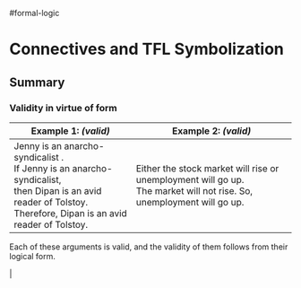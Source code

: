 #formal-logic 
# Connectives and TFL Symbolization
## Summary

### Validity in virtue of form


| Example 1: *(valid)* | Example 2:  *(valid)* | 
| -------------------- | --------------------- |
|Jenny is an anarcho-syndicalist .<br> If Jenny is an anarcho-syndicalist, <br>then Dipan is an avid reader of Tolstoy. <br>  Therefore, Dipan is an avid reader of Tolstoy. | Either the stock market will rise or unemployment will go up. <br> The market will not rise. So, <br>   unemployment will go up. |          


Each of these arguments is valid, and the validity of them follows from their logical form. 

| 